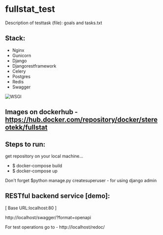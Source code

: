 # fullstat_test

Description of testtask (file): goals and tasks.txt


Stack:
---------------------
- Nginx 
- Gunicorn 
- Django
- Djangorestframework
- Celery
- Postgres
- Redis
- Swagger

![WSGI](https://user-images.githubusercontent.com/18102432/175305423-d381ef53-5ec6-462f-9c36-6808954cc444.jpeg)

Images on dockerhub - https://hub.docker.com/repository/docker/stereotekk/fullstat
----------------------



Steps to run:
----------------------
get repository on your local machine...

- $ docker-compose build
- $ docker-compose up

Don't forget $python manage.py createsuperuser - for using django admin



RESTful backend service [demo]:
----------------------

[ Base URL:localhost:80 ]

http://localhost/swagger/?format=openapi

For test operations go to - http://localhost/redoc/






